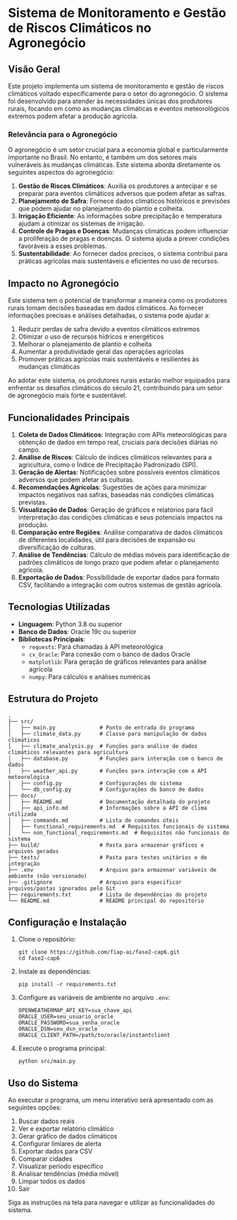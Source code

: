 # Sistema de Monitoramento e Gestão de Riscos Climáticos no Agronegócio

## Visão Geral

Este projeto implementa um sistema de monitoramento e gestão de riscos climáticos voltado especificamente para o setor do agronegócio. O sistema foi desenvolvido para atender às necessidades únicas dos produtores rurais, focando em como as mudanças climáticas e eventos meteorológicos extremos podem afetar a produção agrícola.

### Relevância para o Agronegócio

O agronegócio é um setor crucial para a economia global e particularmente importante no Brasil. No entanto, é também um dos setores mais vulneráveis às mudanças climáticas. Este sistema aborda diretamente os seguintes aspectos do agronegócio:

1. **Gestão de Riscos Climáticos**: Auxilia os produtores a antecipar e se preparar para eventos climáticos adversos que podem afetar as safras.
2. **Planejamento de Safra**: Fornece dados climáticos históricos e previsões que podem ajudar no planejamento do plantio e colheita.
3. **Irrigação Eficiente**: As informações sobre precipitação e temperatura ajudam a otimizar os sistemas de irrigação.
4. **Controle de Pragas e Doenças**: Mudanças climáticas podem influenciar a proliferação de pragas e doenças. O sistema ajuda a prever condições favoráveis a esses problemas.
5. **Sustentabilidade**: Ao fornecer dados precisos, o sistema contribui para práticas agrícolas mais sustentáveis e eficientes no uso de recursos.

## Impacto no Agronegócio

Este sistema tem o potencial de transformar a maneira como os produtores rurais tomam decisões baseadas em dados climáticos. Ao fornecer informações precisas e análises detalhadas, o sistema pode ajudar a:

1. Reduzir perdas de safra devido a eventos climáticos extremos
2. Otimizar o uso de recursos hídricos e energéticos
3. Melhorar o planejamento de plantio e colheita
4. Aumentar a produtividade geral das operações agrícolas
5. Promover práticas agrícolas mais sustentáveis e resilientes às mudanças climáticas

Ao adotar este sistema, os produtores rurais estarão melhor equipados para enfrentar os desafios climáticos do século 21, contribuindo para um setor de agronegócio mais forte e sustentável.

## Funcionalidades Principais

1. **Coleta de Dados Climáticos**: Integração com APIs meteorológicas para obtenção de dados em tempo real, cruciais para decisões diárias no campo.
2. **Análise de Riscos**: Cálculo de índices climáticos relevantes para a agricultura, como o Índice de Precipitação Padronizado (SPI).
3. **Geração de Alertas**: Notificações sobre possíveis eventos climáticos adversos que podem afetar as culturas.
4. **Recomendações Agrícolas**: Sugestões de ações para minimizar impactos negativos nas safras, baseadas nas condições climáticas previstas.
5. **Visualização de Dados**: Geração de gráficos e relatórios para fácil interpretação das condições climáticas e seus potenciais impactos na produção.
6. **Comparação entre Regiões**: Análise comparativa de dados climáticos de diferentes localidades, útil para decisões de expansão ou diversificação de culturas.
7. **Análise de Tendências**: Cálculo de médias móveis para identificação de padrões climáticos de longo prazo que podem afetar o planejamento agrícola.
8. **Exportação de Dados**: Possibilidade de exportar dados para formato CSV, facilitando a integração com outros sistemas de gestão agrícola.

## Tecnologias Utilizadas

- **Linguagem**: Python 3.8 ou superior
- **Banco de Dados**: Oracle 19c ou superior
- **Bibliotecas Principais**:
  - `requests`: Para chamadas à API meteorológica
  - `cx_Oracle`: Para conexão com o banco de dados Oracle
  - `matplotlib`: Para geração de gráficos relevantes para análise agrícola
  - `numpy`: Para cálculos e análises numéricas

## Estrutura do Projeto

```
.
├── src/
│   ├── main.py              # Ponto de entrada do programa
│   ├── climate_data.py      # Classe para manipulação de dados climáticos
│   ├── climate_analysis.py  # Funções para análise de dados climáticos relevantes para agricultura
│   ├── database.py          # Funções para interação com o banco de dados
│   ├── weather_api.py       # Funções para interação com a API meteorológica
│   ├── config.py            # Configurações do sistema
│   └── db_config.py         # Configurações do banco de dados
├── docs/
│   ├── README.md            # Documentação detalhada do projeto
│   ├── api_info.md          # Informações sobre a API de clima utilizada
│   ├── commands.md          # Lista de comandos úteis
│   ├── functional_requirements.md  # Requisitos funcionais do sistema
│   └── non_functional_requirements.md  # Requisitos não funcionais do sistema
├── build/                   # Pasta para armazenar gráficos e arquivos gerados
├── tests/                   # Pasta para testes unitários e de integração
├── .env                     # Arquivo para armazenar variáveis de ambiente (não versionado)
├── .gitignore               # Arquivo para especificar arquivos/pastas ignorados pelo Git
├── requirements.txt         # Lista de dependências do projeto
└── README.md                # README principal do repositório
```

## Configuração e Instalação

1. Clone o repositório:
   ```
   git clone https://github.com/fiap-ai/fase2-cap6.git
   cd fase2-cap6
   ```

2. Instale as dependências:
   ```
   pip install -r requirements.txt
   ```

3. Configure as variáveis de ambiente no arquivo `.env`:
   ```
   OPENWEATHERMAP_API_KEY=sua_chave_api
   ORACLE_USER=seu_usuario_oracle
   ORACLE_PASSWORD=sua_senha_oracle
   ORACLE_DSN=seu_dsn_oracle
   ORACLE_CLIENT_PATH=/path/to/oracle/instantclient
   ```

4. Execute o programa principal:
   ```
   python src/main.py
   ```

## Uso do Sistema

Ao executar o programa, um menu interativo será apresentado com as seguintes opções:

1. Buscar dados reais
2. Ver e exportar relatório climático
3. Gerar gráfico de dados climáticos
4. Configurar limiares de alerta
5. Exportar dados para CSV
6. Comparar cidades
7. Visualizar período específico
8. Analisar tendências (média móvel)
9. Limpar todos os dados
10. Sair

Siga as instruções na tela para navegar e utilizar as funcionalidades do sistema.
